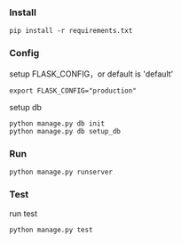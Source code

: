 ### Install

```
pip install -r requirements.txt
```

### Config

setup FLASK_CONFIG，or default is 'default'
```
export FLASK_CONFIG="production"
```

setup db
```
python manage.py db init
python manage.py db setup_db
```
### Run

```
python manage.py runserver
```

### Test

run test
```
python manage.py test
```
